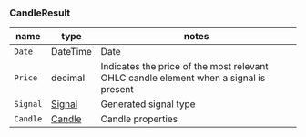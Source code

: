 ### CandleResult

| name | type | notes
| -- |-- |--
| `Date` | DateTime | Date
| `Price` | decimal | Indicates the price of the most relevant OHLC candle element when a signal is present
| `Signal` | [Signal]({{site.baseurl}}/guide/#signal) | Generated signal type
| `Candle` | [Candle]({{site.baseurl}}/guide/#candle) | Candle properties
